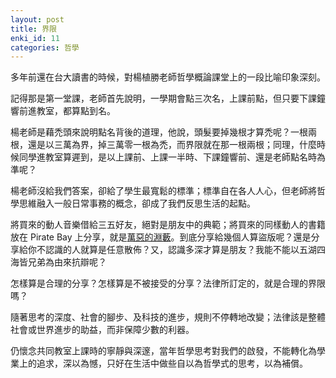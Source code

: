 ```yaml
---
layout: post
title: 界限
enki_id: 11
categories: 哲學
---
```

多年前還在台大讀書的時候，對楊植勝老師哲學概論課堂上的一段比喻印象深刻。

記得那是第一堂課，老師首先說明，一學期會點三次名，上課前點，但只要下課鐘響前進教室，都算點到名。

楊老師是藉禿頭來說明點名背後的道理，他說，頭髮要掉幾根才算禿呢？一根兩根，還是以三萬為界，掉三萬零一根為禿，而界限就在那一根兩根；同理，什麼時候同學進教室算遲到，是以上課前、上課一半時、下課鐘響前、還是老師點名時為準呢？

楊老師沒給我們答案，卻給了學生最寬鬆的標準；標準自在各人人心，但老師將哲學思維融入一般日常事務的概念，卻成了我們反思生活的起點。

將買來的動人音樂借給三五好友，絕對是朋友中的典範；將買來的同樣動人的書籍放在 Pirate Bay 上分享，就是[萬惡的淵藪](http://www.ruanyifeng.com/blog/2009/04/some_thoughts_on_the_pirate_bay_guilty.html)。到底分享給幾個人算盜版呢？還是分享給你不認識的人就算是任意散佈？又，認識多深才算是朋友？我能不能以五湖四海皆兄弟為由來抗辯呢？

怎樣算是合理的分享？怎樣算是不被接受的分享？法律所訂定的，就是合理的界限嗎？

隨著思考的深度、社會的腳步、及科技的進步，規則不停轉地改變；法律該是整體社會或世界進步的助益，而非保障少數的利器。

仍懷念共同教室上課時的寧靜與深邃，當年哲學思考對我們的啟發，不能轉化為學業上的追求，深以為憾，只好在生活中做些自以為哲學式的思考，以為補償。
